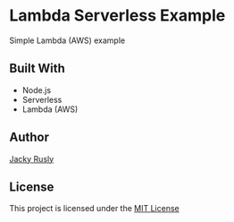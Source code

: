 # Lambda Serverless Example
Simple Lambda (AWS) example

## Built With
- Node.js
- Serverless
- Lambda (AWS)

## Author
[Jacky Rusly](https://www.jackyrusly.com)

## License
This project is licensed under the [MIT License](https://opensource.org/licenses/MIT)
